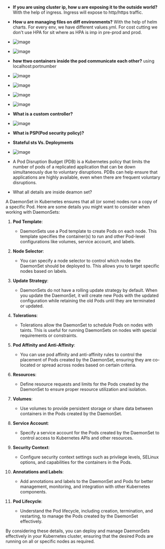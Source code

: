 - **If you are using cluster ip, how u are exposing it to the outside world?**
  With the help of ingress. Ingress will expose to http/https traffic.

- **How u are managing files on diff environments?**
  With the help of helm charts. For every env, we have different values.yml.
  For cost cutting we don't use HPA for sit where as HPA is imp in pre-prod and prod.


- ![image](https://github.com/muppin/mastering-DevOps/assets/121821200/e07efc89-fb31-4873-94c6-b78168d4bec9)

- ![image](https://github.com/muppin/mastering-DevOps/assets/121821200/8dadf063-122f-406e-86d2-28134a95ea05)

- **how ttwo containers inside the pod communicate each other?**
  using localhost:portnumber

- ![image](https://github.com/muppin/mastering-DevOps/assets/121821200/4f11b6e2-fcca-43a9-b835-495dff1f5ef2)

- ![image](https://github.com/muppin/mastering-DevOps/assets/121821200/af9047cb-0631-4910-aed4-e8aeb91750c9)

- ![image](https://github.com/muppin/mastering-DevOps/assets/121821200/c3324a58-9fde-408c-98b6-5f3014a4fe8a)

- ![image](https://github.com/muppin/mastering-DevOps/assets/121821200/b55e5c99-77ca-4c98-9a75-e3f7cb8082ae)

- **What is a custom controller?**

- ![image](https://github.com/muppin/mastering-DevOps/assets/121821200/1d199768-c07e-40ba-a629-85460a0b0757)

- **What is PSP(Pod security policy)?**

- **Stateful sts Vs. Deployments**

- ![image](https://github.com/muppin/mastering-DevOps/assets/56094875/d76d1d43-aeaa-46ad-af60-dba9f600cc24)

- A Pod Disruption Budget (PDB) is a Kubernetes policy that limits the number of pods of a replicated application that can be down simultaneously due to voluntary disruptions. PDBs can help ensure that applications are highly available, even when there are frequent voluntary disruptions.

- What all details are inside deamon set?

A DaemonSet in Kubernetes ensures that all (or some) nodes run a copy of a specific Pod. Here are some details you might want to consider when working with DaemonSets:

1. **Pod Template**: 
   - DaemonSets use a Pod template to create Pods on each node. This template specifies the container(s) to run and other Pod-level configurations like volumes, service account, and labels.

2. **Node Selector**:
   - You can specify a node selector to control which nodes the DaemonSet should be deployed to. This allows you to target specific nodes based on labels.

3. **Update Strategy**:
   - DaemonSets do not have a rolling update strategy by default. When you update the DaemonSet, it will create new Pods with the updated configuration while retaining the old Pods until they are terminated or updated.

4. **Tolerations**:
   - Tolerations allow the DaemonSet to schedule Pods on nodes with taints. This is useful for running DaemonSets on nodes with special requirements or constraints.

5. **Pod Affinity and Anti-Affinity**:
   - You can use pod affinity and anti-affinity rules to control the placement of Pods created by the DaemonSet, ensuring they are co-located or spread across nodes based on certain criteria.

6. **Resources**:
   - Define resource requests and limits for the Pods created by the DaemonSet to ensure proper resource utilization and isolation.

7. **Volumes**:
   - Use volumes to provide persistent storage or share data between containers in the Pods created by the DaemonSet.

8. **Service Account**:
   - Specify a service account for the Pods created by the DaemonSet to control access to Kubernetes APIs and other resources.

9. **Security Context**:
   - Configure security context settings such as privilege levels, SELinux options, and capabilities for the containers in the Pods.

10. **Annotations and Labels**:
    - Add annotations and labels to the DaemonSet and Pods for better management, monitoring, and integration with other Kubernetes components.

11. **Pod Lifecycle**:
    - Understand the Pod lifecycle, including creation, termination, and restarting, to manage the Pods created by the DaemonSet effectively.

By considering these details, you can deploy and manage DaemonSets effectively in your Kubernetes cluster, ensuring that the desired Pods are running on all or specific nodes as required.








